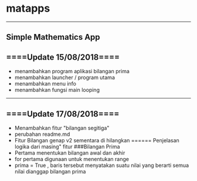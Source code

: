 # matapps
---
Simple Mathematics App
---
====Update 15/08/2018====
---
- menambahkan program aplikasi bilangan prima
- menambahkan launcher / program utama
- menambahkan menu info
- menambahkan fungsi main looping
---
====Update 17/08/2018====
---
- Menambahkan fitur "bilangan segitiga"
- perubahan readme.md
- Fitur Bilangan genap v2 sementara di hilangkan
====== Penjelasan logika dari masing" fitur
###Bilangan Prima
- Pertama menentukan bilangan awal dan akhir
- for pertama digunaan untuk menentukan range 
- prima = True , baris tersebut menyatakan suatu nilai yang berarti semua nilai dianggap bilangan prima